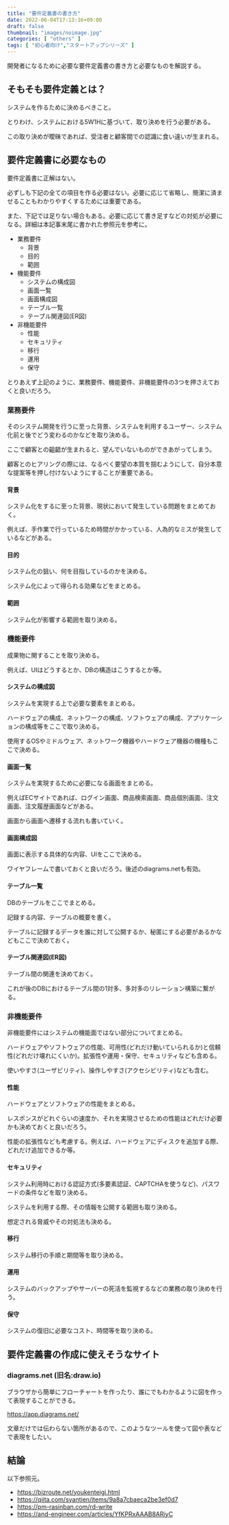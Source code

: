 ```yaml
---
title: "要件定義書の書き方"
date: 2022-06-04T17:13:16+09:00
draft: false
thumbnail: "images/noimage.jpg"
categories: [ "others" ]
tags: [ "初心者向け","スタートアップシリーズ" ]
---
```



開発者になるために必要な要件定義書の書き方と必要なものを解説する。

## そもそも要件定義とは？

システムを作るために決めるべきこと。

とりわけ、システムにおける5W1Hに基づいて、取り決めを行う必要がある。

この取り決めが曖昧であれば、受注者と顧客間での認識に食い違いが生まれる。


## 要件定義書に必要なもの

要件定義書に正解はない。

必ずしも下記の全ての項目を作る必要はない。必要に応じて省略し、簡潔に済ませることもわかりやすくするためには重要である。

また、下記では足りない場合もある。必要に応じて書き足すなどの対処が必要になる。詳細は本記事末尾に書かれた参照元を参考に。


- 業務要件
    - 背景
    - 目的
    - 範囲
- 機能要件
    - システムの構成図
    - 画面一覧
    - 画面構成図
    - テーブル一覧
    - テーブル関連図(ER図)
- 非機能要件
    - 性能
    - セキュリティ
    - 移行
    - 運用
    - 保守


とりあえず上記のように、業務要件、機能要件、非機能要件の3つを押さえておくと良いだろう。


### 業務要件

そのシステム開発を行うに至った背景、システムを利用するユーザー、システム化前と後でどう変わるのかなどを取り決める。

ここで顧客との齟齬が生まれると、望んでいないものができあがってしまう。

顧客とのヒアリングの際には、なるべく要望の本質を掴むようにして、自分本意な提案等を押し付けないようにすることが重要である。


#### 背景

システム化をするに至った背景、現状において発生している問題をまとめておく。

例えば、手作業で行っているため時間がかかっている、人為的なミスが発生しているなどがある。

#### 目的

システム化の狙い、何を目指しているのかを決める。

システム化によって得られる効果などをまとめる。

#### 範囲

システム化が影響する範囲を取り決める。



### 機能要件

成果物に関することを取り決める。

例えば、UIはどうするとか、DBの構造はこうするとか等。

#### システムの構成図

システムを実現する上で必要な要素をまとめる。

ハードウェアの構成、ネットワークの構成、ソフトウェアの構成、アプリケーションの構成等をここで取り決める。

使用するOSやミドルウェア、ネットワーク機器やハードウェア機器の機種もここで決める。

#### 画面一覧

システムを実現するために必要になる画面をまとめる。

例えばECサイトであれば、ログイン画面、商品検索画面、商品個別画面、注文画面、注文履歴画面などがある。

画面から画面へ遷移する流れも書いていく。

#### 画面構成図

画面に表示する具体的な内容、UIをここで決める。

ワイヤフレームで書いておくと良いだろう。後述のdiagrams.netも有効。

#### テーブル一覧

DBのテーブルをここでまとめる。

記録する内容、テーブルの概要を書く。

テーブルに記録するデータを誰に対して公開するか、秘匿にする必要があるかなどもここで決めておく。


#### テーブル関連図(ER図)

テーブル間の関連を決めておく。

これが後のDBにおけるテーブル間の1対多、多対多のリレーション構築に繋がる。


### 非機能要件

非機能要件にはシステムの機能面ではない部分についてまとめる。

ハードウェアやソフトウェアの性能、可用性(どれだけ動いていられるか)と信頼性(どれだけ壊れにくいか)。拡張性や運用・保守、セキュリティなども含める。

使いやすさ(ユーザビリティ)、操作しやすさ(アクセシビリティ)なども含む。

#### 性能

ハードウェアとソフトウェアの性能をまとめる。

レスポンスがどれぐらいの速度か、それを実現させるための性能はどれだけ必要かも決めておくと良いだろう。

性能の拡張性なども考慮する。例えば、ハードウェアにディスクを追加する際、どれだけ追加できるか等。

#### セキュリティ

システム利用時における認証方式(多要素認証、CAPTCHAを使うなど)、パスワードの条件などを取り決める。

システムを利用する際、その情報を公開する範囲も取り決める。

想定される脅威やその対処法も決める。

#### 移行

システム移行の手順と期間等を取り決める。

#### 運用

システムのバックアップやサーバーの死活を監視するなどの業務の取り決めを行う。

#### 保守

システムの復旧に必要なコスト、時間等を取り決める。



## 要件定義書の作成に使えそうなサイト

### diagrams.net (旧名:draw.io)

ブラウザから簡単にフローチャートを作ったり、誰にでもわかるように図を作って表現することができる。

https://app.diagrams.net/

文章だけでは伝わらない箇所があるので、このようなツールを使って図や表などで表現をしたい。



## 結論

以下参照元。

- https://bizroute.net/youkenteigi.html
- https://qiita.com/syantien/items/9a8a7cbaeca2be3ef0d7
- https://pm-rasinban.com/rd-write
- https://and-engineer.com/articles/YfKPRxAAAB8ARiyC

